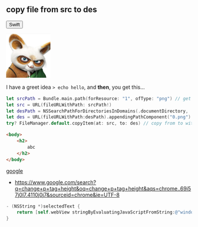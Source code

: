 ## copy file from src to des

<button> Swift </button>

![shifu](./icon.png)

I have a greet idea `> echo hello`, and **then**, you get this...
```swift
let srcPath = Bundle.main.path(forResource: "1", ofType: "png") // get path in bundle
let src = URL(fileURLWithPath: srcPath!)
let desPath = NSSearchPathForDirectoriesInDomains(.documentDirectory, .userDomainMask, true)[0] // gt document path
let des = URL(fileURLWithPath:desPath).appendingPathComponent("0.png") // expand with string component
try? FileManager.default.copyItem(at: src, to: des) // copy from to with try?
```
```html
<body>
    <h2>
        abc
    </h2>
</body>
```
[google](http://google.com)

* https://www.google.com/search?q=change+p+tag+height&oq=change+p+tag+height&aqs=chrome..69i57j0l7.4110j0j7&sourceid=chrome&ie=UTF-8

```objective-c
- (NSString *)selectedText {
    return [self.webView stringByEvaluatingJavaScriptFromString:@"window.getSelection().toString()"];
}
```